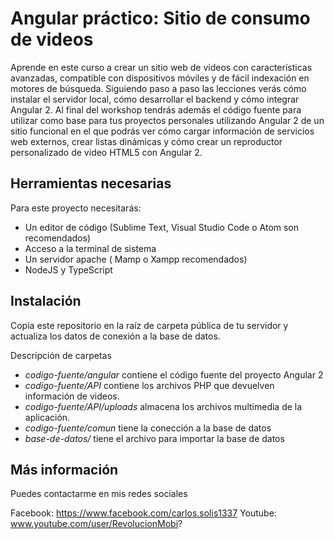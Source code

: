 # Angular práctico: Sitio de consumo de videos

Aprende en este curso a crear un sitio web de videos con características avanzadas, compatible con dispositivos móviles y de fácil indexación en motores de búsqueda. Siguiendo paso a paso las lecciones verás cómo instalar el servidor local, cómo desarrollar el backend y cómo integrar Angular 2. Al final del workshop tendrás además el código fuente para utilizar como base para tus proyectos personales utilizando Angular 2 de un sitio funcional en el que podrás ver cómo cargar información de servicios web externos, crear listas dinámicas y cómo crear un reproductor personalizado de video HTML5 con Angular 2.

## Herramientas necesarias

Para este proyecto necesitarás:
- Un editor de código (Sublime Text, Visual Studio Code o Atom son recomendados)
- Acceso a la terminal de sistema
- Un servidor apache ( Mamp o Xampp recomendados)
- NodeJS y TypeScript

## Instalación
Copia este repositorio en la raíz de carpeta pública de tu servidor y actualiza los datos de conexión a la base de datos.



Descripción de carpetas
- *codigo-fuente/angular* contiene el código fuente del proyecto Angular 2
- *codigo-fuente/API* contiene los archivos PHP que devuelven información de videos.
- *codigo-fuente/API/uploads* almacena los archivos multimedia de la aplicación.
- *codigo-fuente/comun* tiene la conección a la base de datos
- *base-de-datos/* tiene el archivo para importar la base de datos


## Más información

Puedes contactarme en mis redes sociales

Facebook: https://www.facebook.com/carlos.solis1337
Youtube: www.youtube.com/user/RevolucionMobi?
